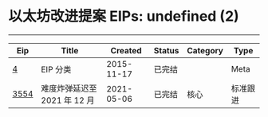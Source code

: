 
# 以太坊改进提案 EIPs: undefined (2)
---
| Eip                     | Title               | Created    | Status | Category | Type  |
| ----------------------- | ------------------- | ---------- | ------ | -------- | ----- |
| [4](/zh/eip-4.md)       | EIP 分类              | 2015-11-17 | 已完结    |          | Meta  |
| [3554](/zh/eip-3554.md) | 难度炸弹延迟至 2021 年 12 月 | 2021-05-06 | 已完结    | 核心       | 标准跟进  |

    
